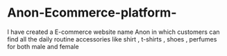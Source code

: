 # Anon-Ecommerce-platform-
I have created a E-commerce website name Anon in which customers can find all the daily routine accessories like shirt , t-shirts , shoes , perfumes for both male and female 
